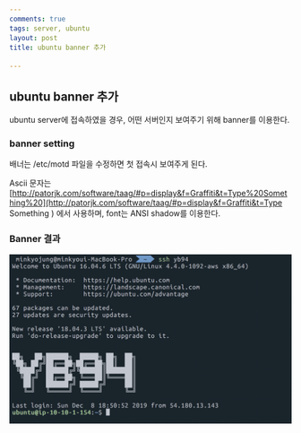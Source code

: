 ```yaml
---
comments: true
tags: server, ubuntu
layout: post
title: ubuntu banner 추가

---
```




## ubuntu banner 추가

ubuntu server에 접속하였을 경우, 어떤 서버인지 보여주기 위해 banner를 이용한다.



### banner setting

배너는 /etc/motd 파일을 수정하면 첫 접속시 보여주게 된다.

Ascii 문자는 [http://patorjk.com/software/taag/#p=display&f=Graffiti&t=Type%20Something%20](http://patorjk.com/software/taag/#p=display&f=Graffiti&t=Type Something ) 에서 사용하며, font는 ANSI shadow를 이용한다.



### Banner 결과

![bannder_result.png](../assets/images/bannder_result.png)

